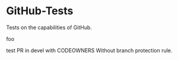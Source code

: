# GitHub-Tests
Tests on the capabilities of GitHub.

foo

test PR in devel with CODEOWNERS
Without branch protection rule.
